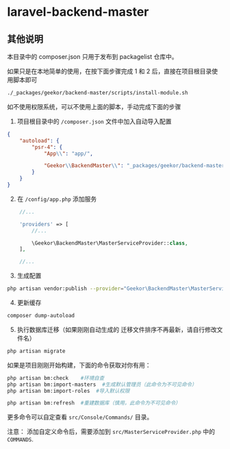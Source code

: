# laravel-backend-master



## 其他说明
本目录中的 composer.json 只用于发布到 packagelist 仓库中。

如果只是在本地简单的使用，在按下面步骤完成 1 和 2 后，直接在项目根目录使用脚本即可

```sh
./_packages/geekor/backend-master/scripts/install-module.sh
```

如不使用权限系统，可以不使用上面的脚本，手动完成下面的步骤

1. 项目根目录中的 `/composer.json` 文件中加入自动导入配置
```json
{
    "autoload": {
        "psr-4": {
            "App\\": "app/",

            "Geekor\\BackendMaster\\": "_packages/geekor/backend-master/src/",
        }
    }
}
```

2. 在 `/config/app.php` 添加服务

```php
    //...

    'providers' => [
        //...

        \Geekor\BackendMaster\MasterServiceProvider::class,
    ],

    //...
```

3. 生成配置

```sh
php artisan vendor:publish --provider="Geekor\BackendMaster\MasterServiceProvider"
```

4. 更新缓存

```sh
composer dump-autoload
```

5. 执行数据库迁移（如果刚刚自动生成的 迁移文件排序不再最新，请自行修改文件名）

```sh
php artisan migrate
```

如果是项目刚刚开始构建，下面的命令获取对你有用：

```sh
php artisan bm:check    #环境自查
php artisan bm:import-masters  #生成默认管理员（此命令为不可见命令）
php artisan bm:import-roles  #导入默认权限

php artisan bm:refresh  #重建数据库（慎用，此命令为不可见命令）
```
更多命令可以自定查看 `src/Console/Commands/` 目录。

注意： 添加自定义命令后，需要添加到 `src/MasterServiceProvider.php` 中的 `COMMANDS`.



